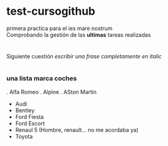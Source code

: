 # test-cursogithub
primera practica para el ies mare nostrum  
Comprobando la gestión de las **ultimas** tareas realizadas
# 
Siguiente cuestión _escribir una frase completamente en italic_  
#
### una lista marca coches
. Alfa Romeo
. Alpine
. ASton Martin
* Audi
* Bentley 
* Ford Fiesta
* Ford Escort
* Renaul 5 (Hombre, renault... no me acordaba ya)
* Toyota

